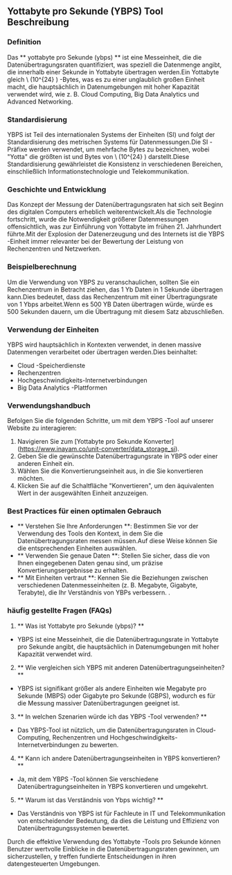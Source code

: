 ## Yottabyte pro Sekunde (YBPS) Tool Beschreibung

### Definition
Das ** yottabyte pro Sekunde (ybps) ** ist eine Messeinheit, die die Datenübertragungsraten quantifiziert, was speziell die Datenmenge angibt, die innerhalb einer Sekunde in Yottabyte übertragen werden.Ein Yottabyte gleich \ (10^{24} \) -Bytes, was es zu einer unglaublich großen Einheit macht, die hauptsächlich in Datenumgebungen mit hoher Kapazität verwendet wird, wie z. B. Cloud Computing, Big Data Analytics und Advanced Networking.

### Standardisierung
YBPS ist Teil des internationalen Systems der Einheiten (SI) und folgt der Standardisierung des metrischen Systems für Datenmessungen.Die SI -Präfixe werden verwendet, um mehrfache Bytes zu bezeichnen, wobei "Yotta" die größten ist und Bytes von \ (10^{24} \) darstellt.Diese Standardisierung gewährleistet die Konsistenz in verschiedenen Bereichen, einschließlich Informationstechnologie und Telekommunikation.

### Geschichte und Entwicklung
Das Konzept der Messung der Datenübertragungsraten hat sich seit Beginn des digitalen Computers erheblich weiterentwickelt.Als die Technologie fortschritt, wurde die Notwendigkeit größerer Datenmessungen offensichtlich, was zur Einführung von Yottabyte im frühen 21. Jahrhundert führte.Mit der Explosion der Datenerzeugung und des Internets ist die YBPS -Einheit immer relevanter bei der Bewertung der Leistung von Rechenzentren und Netzwerken.

### Beispielberechnung
Um die Verwendung von YBPS zu veranschaulichen, sollten Sie ein Rechenzentrum in Betracht ziehen, das 1 Yb Daten in 1 Sekunde übertragen kann.Dies bedeutet, dass das Rechenzentrum mit einer Übertragungsrate von 1 Ybps arbeitet.Wenn es 500 YB Daten übertragen würde, würde es 500 Sekunden dauern, um die Übertragung mit diesem Satz abzuschließen.

### Verwendung der Einheiten
YBPS wird hauptsächlich in Kontexten verwendet, in denen massive Datenmengen verarbeitet oder übertragen werden.Dies beinhaltet:
- Cloud -Speicherdienste
- Rechenzentren
- Hochgeschwindigkeits-Internetverbindungen
- Big Data Analytics -Plattformen

### Verwendungshandbuch
Befolgen Sie die folgenden Schritte, um mit dem YBPS -Tool auf unserer Website zu interagieren:
1. Navigieren Sie zum [Yottabyte pro Sekunde Konverter] (https://www.inayam.co/unit-converter/data_storage_si).
2. Geben Sie die gewünschte Datenübertragungsrate in YBPS oder einer anderen Einheit ein.
3. Wählen Sie die Konvertierungseinheit aus, in die Sie konvertieren möchten.
4. Klicken Sie auf die Schaltfläche "Konvertieren", um den äquivalenten Wert in der ausgewählten Einheit anzuzeigen.

### Best Practices für einen optimalen Gebrauch
- ** Verstehen Sie Ihre Anforderungen **: Bestimmen Sie vor der Verwendung des Tools den Kontext, in dem Sie die Datenübertragungsraten messen müssen.Auf diese Weise können Sie die entsprechenden Einheiten auswählen.
- ** Verwenden Sie genaue Daten **: Stellen Sie sicher, dass die von Ihnen eingegebenen Daten genau sind, um präzise Konvertierungsergebnisse zu erhalten.
- ** Mit Einheiten vertraut **: Kennen Sie die Beziehungen zwischen verschiedenen Datenmesseinheiten (z. B. Megabyte, Gigabyte, Terabyte), die Ihr Verständnis von YBPs verbessern.
.

### häufig gestellte Fragen (FAQs)

1. ** Was ist Yottabyte pro Sekunde (ybps)? **
- YBPS ist eine Messeinheit, die die Datenübertragungsrate in Yottabyte pro Sekunde angibt, die hauptsächlich in Datenumgebungen mit hoher Kapazität verwendet wird.

2. ** Wie vergleichen sich YBPS mit anderen Datenübertragungseinheiten? **
- YBPS ist signifikant größer als andere Einheiten wie Megabyte pro Sekunde (MBPS) oder Gigabyte pro Sekunde (GBPS), wodurch es für die Messung massiver Datenübertragungen geeignet ist.

3. ** In welchen Szenarien würde ich das YBPS -Tool verwenden? **
- Das YBPS-Tool ist nützlich, um die Datenübertragungsraten in Cloud-Computing, Rechenzentren und Hochgeschwindigkeits-Internetverbindungen zu bewerten.

4. ** Kann ich andere Datenübertragungseinheiten in YBPS konvertieren? **
- Ja, mit dem YBPS -Tool können Sie verschiedene Datenübertragungseinheiten in YBPS konvertieren und umgekehrt.

5. ** Warum ist das Verständnis von Ybps wichtig? **
- Das Verständnis von YBPS ist für Fachleute in IT und Telekommunikation von entscheidender Bedeutung, da dies die Leistung und Effizienz von Datenübertragungssystemen bewertet.

Durch die effektive Verwendung des Yottabyte -Tools pro Sekunde können Benutzer wertvolle Einblicke in die Datenübertragungsraten gewinnen, um sicherzustellen, y treffen fundierte Entscheidungen in ihren datengesteuerten Umgebungen.